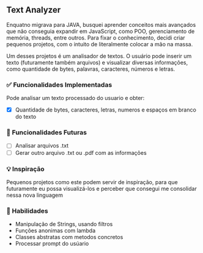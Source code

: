 ## Text Analyzer

Enquatno migrava para JAVA, busquei aprender conceitos mais avançados que não conseguia expandir em JavaScript, como POO, gerenciamento de memória, threads, entre outros. Para fixar o conhecimento, decidi criar pequenos projetos, com o intuito de literalmente colocar a mão na massa.

Um desses projetos é um analisador de textos. O usuário pode inserir um texto (futuramente também arquivos) e visualizar diversas informações, como quantidade de bytes, palavras, caracteres, números e letras.


### ✅ Funcionalidades Implementadas
Pode analisar um texto processado do usuario e obter:

- [x]  Quantidade de bytes, caracteres, letras, numeros e espaços em branco do texto

### 🚧 Funcionalidades Futuras

- [ ]  Analisar arquivos .txt 
- [ ]  Gerar outro arquivo .txt ou .pdf com as informações

### 💡 Inspiração
Pequenos projetos como este podem servir de inspiração, para que futuramente eu possa visualizá-los e perceber que consegui me consolidar nessa nova linguagem

### 📘 Habilidades
- Manipulação de Strings, usando filtros
- Funções anonimas com lambda
- Classes abstratas com metodos concretos
- Processar prompt do usúario
